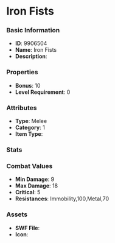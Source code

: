 # Iron Fists



### Basic Information

- **ID**: 9906504
- **Name**: Iron Fists
- **Description**: 

### Properties

- **Bonus**: 10
- **Level Requirement**: 0

### Attributes

- **Type**: Melee
- **Category**: 1
- **Item Type**: 

### Stats


### Combat Values

- **Min Damage**: 9
- **Max Damage**: 18
- **Critical**: 5
- **Resistances**: Immobility,100,Metal,70

### Assets

- **SWF File**: 
- **Icon**: 

